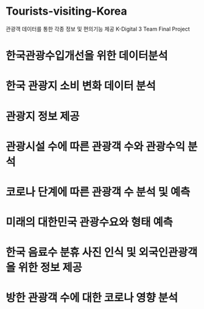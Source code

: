 # Tourists-visiting-Korea
관광객 데이터를 통한 각종 정보 및 편의기능 제공
K-Digital 3 Team Final Project




# 한국관광수입개선을 위한 데이터분석
# 한국 관광지 소비 변화 데이터 분석
# 관광지 정보 제공
# 관광시설 수에 따른 관광객 수와 관광수익 분석
# 코로나 단계에 따른 관광객 수 분석 및 예측
# 미래의 대한민국 관광수요와 형태 예측
# 한국 음료수 분휴 사진 인식 및 외국인관광객을 위한 정보 제공
# 방한 관광객 수에 대한 코로나 영향 분석
